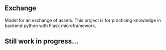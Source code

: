 ## Exchange
Model for an exchange of assets. This project is for practicing knowledge in backend python with Flask microframework.

## Still work in progress...
